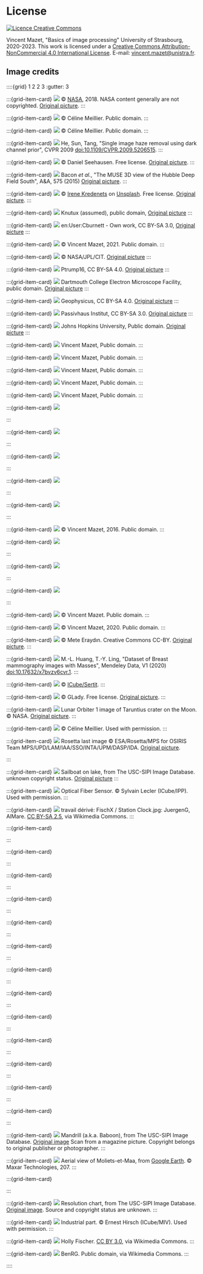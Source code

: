 # License

<a rel="license" href="http://creativecommons.org/licenses/by-nc/4.0/"><img alt="Licence Creative Commons" style="border-width:0" src="https://i.creativecommons.org/l/by-nc/4.0/88x31.png" /></a>
    
<span xmlns:cc="http://creativecommons.org/ns#" property="cc:attributionName">Vincent Mazet</span>,
"<span xmlns:dct="http://purl.org/dc/terms/" property="dct:title">Basics of image processing</span>"
University of Strasbourg, 2020-2023.
This work is licensed under a <a rel="license" href="http://creativecommons.org/licenses/by-nc/4.0/">Creative Commons Attribution-NonCommercial 4.0 International License</a>.
E-mail: <a href="mailto:vincent.mazet@unistra.fr">vincent.mazet@unistra.fr</a>.



## Image credits

::::{grid} 1 2 2 3
:gutter: 3


:::{grid-item-card} ![](../_static/figs/aldrin.png)
&copy; [NASA](https://www.nasa.gov/multimedia/guidelines/index.html), 2018.
NASA content generally are not copyrighted.
[Original picture](https://www.nasa.gov/mission_pages/apollo/40th/images/apollo_image_12.html).
:::


:::{grid-item-card} ![](../_static/figs/coins1.png)
&copy; Céline Meillier.
Public domain.
:::


:::{grid-item-card} ![](../_static/figs/coins2.png)
&copy; Céline Meillier.
Public domain.
:::


:::{grid-item-card} ![](../_static/figs/haze.png)
He, Sun, Tang, "Single image haze removal using dark channel prior", CVPR 2009
[doi:10.1109/CVPR.2009.5206515](https://doi.org/10.1109/CVPR.2009.5206515).
:::


:::{grid-item-card} ![](../_static/figs/greece.png)
&copy; Daniel Seehausen.
Free license.
[Original picture](https://pixabay.com/illustrations/greece-map-black-only-greece-1613310/).
:::


:::{grid-item-card} ![](../_static/figs/hdfs.png)
Bacon _et al._, "The MUSE 3D view of the Hubble Deep Field South", A&A, 575 (2015)
[Original picture](http://muse-vlt.eu/science/hdfs-v1-0/).
:::


:::{grid-item-card} ![](../_static/figs/peppers.png)
&copy; [Irene Kredenets](https://unsplash.com/@ikredenets?utm_source=unsplash&utm_medium=referral&utm_content=creditCopyText)
on [Unsplash](https://unsplash.com/s/photos/pepper?utm_source=unsplash&utm_medium=referral&utm_content=creditCopyText).
Free license.
[Original picture](https://unsplash.com/photos/0PUoXmsCSDQ/).
:::

:::{grid-item-card} ![](../_static/figs/photodiode.svg)
Knutux (assumed), public domain,
[Original picture](https://commons.wikimedia.org/wiki/File:Photo-diode.svg)
:::

:::{grid-item-card} ![](../_static/figs/bayer-filter.svg)
en:User:Cburnett - Own work, CC BY-SA 3.0,
[Original picture](https://commons.wikimedia.org/w/index.php?curid=1496858)
:::

:::{grid-item-card} ![](../_static/figs/aliasing-moi.jpg)
&copy; Vincent Mazet, 2021.
Public domain.
:::

:::{grid-item-card} ![](../_static/figs/interferometry.jpg)
&copy; NASA/JPL/CIT.
[Original picture](https://nisar.jpl.nasa.gov/mission/get-to-know-sar/interferometry/)
:::

:::{grid-item-card} ![](../_static/figs/x-ray.jpg)
Ptrump16, CC BY-SA 4.0.
[Original picture](https://commons.wikimedia.org/wiki/File:Knee_plain_X-ray.jpg)
:::

:::{grid-item-card} ![](../_static/figs/electron-microscopy.jpg)
Dartmouth College Electron Microscope Facility, public domain.
[Original picture](https://en.wikipedia.org/wiki/File:Misc_pollen.jpg)
:::

:::{grid-item-card} ![](../_static/figs/seismic.jpg)
Geophysicus, CC BY-SA 4.0.
[Original picture](https://commons.wikimedia.org/wiki/File:Seismic_from_an_unconformity.jpg)
:::

:::{grid-item-card} ![](../_static/figs/thermography.jpg)
Passivhaus Institut, CC BY-SA 3.0.
[Original picture](https://commons.wikimedia.org/wiki/File:Passivhaus_thermogram_gedaemmt_ungedaemmt.png)
:::

:::{grid-item-card} ![](../_static/figs/MRI.jpg)
Johns Hopkins University, Public domain.
[Original picture](https://commons.wikimedia.org/wiki/File:T1-weighted-MRI.png)
:::

:::{grid-item-card} ![](../_static/figs/dark-current.jpg)
Vincent Mazet, Public domain.
:::

:::{grid-item-card} ![](../_static/figs/IMG_5302.JPG)
Vincent Mazet, Public domain.
:::

:::{grid-item-card} ![](../_static/figs/IMG_5367.JPG)
Vincent Mazet, Public domain.
:::

:::{grid-item-card} ![](../_static/figs/IMG_5370.JPG)
Vincent Mazet, Public domain.
:::

:::{grid-item-card} ![](../_static/figs/IMG_5404.JPG)
Vincent Mazet, Public domain.
:::

:::{grid-item-card} ![](../_static/figs/s1.png)
<!-- &copy; Vincent Mazet, 2016.
Public domain.
⛔CODE MANQUANT ! -->
:::


:::{grid-item-card} ![](../_static/figs/s2.png)
<!-- &copy; Vincent Mazet, 2016.
Public domain.
⛔CODE MANQUANT ! -->
:::


:::{grid-item-card} ![](../_static/figs/s3.png)
<!-- &copy; Vincent Mazet, 2016.
Public domain.
⛔CODE MANQUANT ! -->
:::


:::{grid-item-card} ![](../_static/figs/s4.png)
<!-- &copy; Vincent Mazet, 2016.
Public domain.
⛔CODE MANQUANT ! -->
:::


:::{grid-item-card} ![](../_static/figs/s5.png)
<!-- &copy; Vincent Mazet, 2016.
Public domain.
⛔CODE MANQUANT ! -->
:::


:::{grid-item-card} ![](../_static/figs/santamonica.jpg)
&copy; Vincent Mazet, 2016.
Public domain.
:::


:::{grid-item-card} ![](../_static/figs/simpsons1.png)
<!-- ⛔ORIGINAL MANQUANT ! -->
:::


:::{grid-item-card} ![](../_static/figs/simpsons2.png)
<!-- ⛔ORIGINAL MANQUANT ! -->
:::


:::{grid-item-card} ![](../_static/figs/smiley.png)
<!-- &copy; Vincent Mazet, 2016.
Public domain.
⛔CODE MANQUANT ! -->
:::

:::{grid-item-card} ![](../_static/figs/spots.png)
&copy; Vincent Mazet.
Public domain.
:::


:::{grid-item-card} ![](../_static/figs/squirrel.png)
&copy; Vincent Mazet, 2020.
Public domain.
:::


:::{grid-item-card} ![](../_static/figs/ufo.png)
&copy; Mete Eraydın.
Creative Commons CC-BY.
[Original picture](https://thenounproject.com/term/ufo/100819/).
:::


:::{grid-item-card} ![](../_static/figs/mammography.png)
M.-L. Huang, T.-Y. Ling, "Dataset of Breast mammography images with Masses", Mendeley Data, V1 (2020)
[doi:10.17632/x7bvzv6cvr.1](https://data.mendeley.com/datasets/x7bvzv6cvr/1).
:::


:::{grid-item-card} ![](../_static/figs/haiti.png)
&copy; [ICube/Sertit](https://sertit.unistra.fr/).
:::


:::{grid-item-card} ![](../_static/figs/flower-gf06a8d9de_1920.jpg)
&copy; GLady.
Free license.
[Original picture](https://pixabay.com/photos/floral-daisy-blossom-plant-natural-50157/).
:::


:::{grid-item-card} ![](../_static/figs/moon.png)
Lunar Orbiter 1 image of Taruntius crater on the Moon.
&copy; NASA.
[Original picture](https://nssdc.gsfc.nasa.gov/imgcat/html/object_page/lo1_m31.html).
:::


:::{grid-item-card} ![](../_static/figs/budapest.jpg)
&copy; Céline Meillier.
Used with permission.
:::


:::{grid-item-card} ![](../_static/figs/rosetta.png)
Rosetta last image
&copy; ESA/Rosetta/MPS for OSIRIS Team MPS/UPD/LAM/IAA/SSO/INTA/UPM/DASP/IDA.
[Original picture](https://www.esa.int/ESA_Multimedia/Images/2016/09/Rosetta_s_last_image).

:::


:::{grid-item-card} ![](../_static/figs/sailboat.png)
Sailboat on lake, from The USC-SIPI Image Database.
unknown copyright status.
[Original picture](https://sipi.usc.edu/database/database.php?volume=misc&image=12)
:::


:::{grid-item-card} ![](../_static/figs/fiber-optic.png)
Optical Fiber Sensor.
&copy; Sylvain Lecler (ICube/IPP).
Used with permission.
:::


:::{grid-item-card} ![](../_static/figs/station-clock.png)
travail dérivé: FischX / Station Clock.jpg: JuergenG, AlMare.
[CC BY-SA 2.5](https://creativecommons.org/licenses/by-sa/2.5),
via Wikimedia Commons.
:::

:::{grid-item-card} 
<!-- chat fourier
⛔ORIGINAL MANQUANT ! -->
:::

:::{grid-item-card} 
<!-- pièce fourier
⛔ORIGINAL MANQUANT ! -->
:::

:::{grid-item-card} 
<!-- 3 gaussiennes fourier
⛔ORIGINAL MANQUANT ! -->
:::

:::{grid-item-card} 
<!-- registration
⛔ORIGINAL MANQUANT ! -->
:::

:::{grid-item-card} 
<!-- freiburg
⛔ORIGINAL MANQUANT ! -->
:::

:::{grid-item-card} 
<!-- fingerprint
⛔ORIGINAL MANQUANT ! -->
:::

:::{grid-item-card} 
<!-- mickey
⛔ORIGINAL MANQUANT ! -->
:::

:::{grid-item-card} 
<!-- MM
⛔ORIGINAL MANQUANT ! -->
:::

:::{grid-item-card} 
<!-- dobble
⛔ORIGINAL MANQUANT ! -->
:::

:::{grid-item-card} 
<!-- R8
⛔ORIGINAL MANQUANT ! -->
:::

:::{grid-item-card} 
<!-- moulinsart
⛔ORIGINAL MANQUANT ! -->
:::

:::{grid-item-card} 
<!-- moravec
⛔ORIGINAL MANQUANT ! -->
:::

:::{grid-item-card} 
<!-- hough
⛔ORIGINAL MANQUANT ! -->
:::

:::{grid-item-card} ![](../_static/figs/mandrill.png)
Mandrill (a.k.a. Baboon), from The USC-SIPI Image Database.
[Original image](https://sipi.usc.edu/database/database.php?volume=misc&image=10#top)
Scan from a magazine picture. Copyright belongs to original publisher or photographer.
:::

:::{grid-item-card} ![](../_static/figs/moliets.png)
Aerial view of Moliets-et-Maa, from [Google Earth](https://goo.gl/maps/5Q269sYwyCTmDUY38).
&copy; Maxar Technologies, 207.
:::


:::{grid-item-card} 
<!-- coins lab 4
⛔ORIGINAL MANQUANT ! -->
:::

:::{grid-item-card} ![](../_static/figs/resolution.png)
Resolution chart, from The USC-SIPI Image Database.
[Original image](https://sipi.usc.edu/database/database.php?volume=misc&image=18#top).
Source and copyright status are unknown.
:::

:::{grid-item-card} ![](../_static/figs/L.png)
Industrial part.
&copy; Ernest Hirsch (ICube/MIV).
Used with permission.
:::

:::{grid-item-card} ![](https://upload.wikimedia.org/wikipedia/commons/d/d0/Three_Main_Layers_of_the_Eye.png)
Holly Fischer.
[CC BY 3.0](https://creativecommons.org/licenses/by/3.0),
via Wikimedia Commons.
:::

:::{grid-item-card} ![](https://upload.wikimedia.org/wikipedia/commons/0/04/Cone-fundamentals-with-srgb-spectrum.svg)
BenRG.
Public domain,
via Wikimedia Commons.
:::

::::

<!-- Other images from [scikit-image](https://scikit-image.org/docs/dev/api/skimage.data.html. -->


 

<!--{grid-item-card} ![](../_static/figs/PIA17369_hires.jpg)
&copy; [NASA/JPL-Caltech](https://www.nasa.gov/multimedia/guidelines/index.html), 2018.
NASA content generally are not copyrighted.
[Original picture](https://www.jpl.nasa.gov/spaceimages/details.php?id=PIA17369).
-->